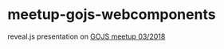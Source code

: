 # meetup-gojs-webcomponents
reveal.js presentation on [GOJS meetup 03/2018](https://github.com/frontendgoias/meetup-gojs/issues/3)
